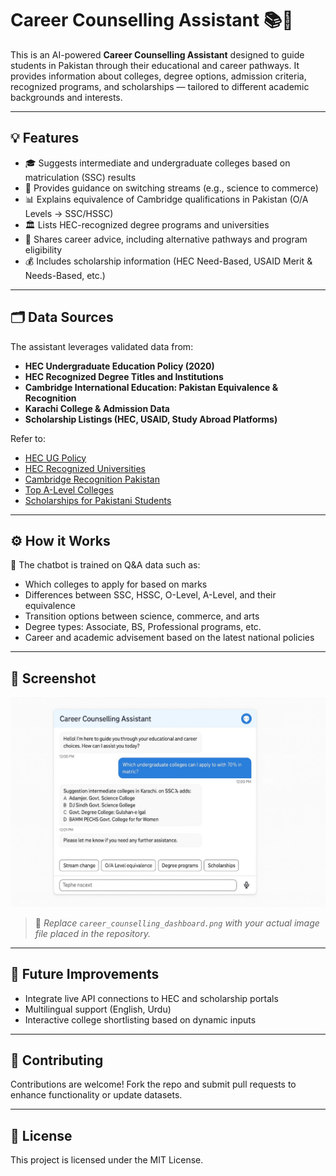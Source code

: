 # Career Counselling Assistant 📚🎯

This is an AI-powered **Career Counselling Assistant** designed to guide students in Pakistan through their educational and career pathways. It provides information about colleges, degree options, admission criteria, recognized programs, and scholarships — tailored to different academic backgrounds and interests.

---

## 💡 Features

- 🎓 Suggests intermediate and undergraduate colleges based on matriculation (SSC) results
- 📌 Provides guidance on switching streams (e.g., science to commerce)
- 📊 Explains equivalence of Cambridge qualifications in Pakistan (O/A Levels → SSC/HSSC)
- 🏛️ Lists HEC-recognized degree programs and universities
- 💼 Shares career advice, including alternative pathways and program eligibility
- 💰 Includes scholarship information (HEC Need-Based, USAID Merit & Needs-Based, etc.)

---

## 🗂 Data Sources

The assistant leverages validated data from:

- **HEC Undergraduate Education Policy (2020)**  
- **HEC Recognized Degree Titles and Institutions**  
- **Cambridge International Education: Pakistan Equivalence & Recognition**  
- **Karachi College & Admission Data**  
- **Scholarship Listings (HEC, USAID, Study Abroad Platforms)**  

Refer to:
- [HEC UG Policy](https://www.hec.gov.pk/english/services/faculty/Plagiarism/Documents/UGE-Policy.pdf)
- [HEC Recognized Universities](https://www.hec.gov.pk/english/universities/Pages/recognised.aspx)
- [Cambridge Recognition Pakistan](https://www.cambridgeinternational.org/programmes-and-qualifications/recognition-and-acceptance/country/pakistan/)
- [Top A-Level Colleges](https://titan.edu.pk/top-20-a-level-colleges-in-karachi/)
- [Scholarships for Pakistani Students](https://www.scholarshiptab.com/scholarships-for/pakistan/fully-funded)

---

## ⚙ How it Works

📝 The chatbot is trained on Q&A data such as:

- Which colleges to apply for based on marks
- Differences between SSC, HSSC, O-Level, A-Level, and their equivalence
- Transition options between science, commerce, and arts
- Degree types: Associate, BS, Professional programs, etc.
- Career and academic advisement based on the latest national policies

---

## 📸 Screenshot

![Career Counselling Assistant Dashboard](image.jpg)

> 📌 *Replace `career_counselling_dashboard.png` with your actual image file placed in the repository.*

---

## 🚀 Future Improvements

- Integrate live API connections to HEC and scholarship portals
- Multilingual support (English, Urdu)
- Interactive college shortlisting based on dynamic inputs

---

## 🤝 Contributing

Contributions are welcome! Fork the repo and submit pull requests to enhance functionality or update datasets.

---

## 📄 License

This project is licensed under the MIT License.
